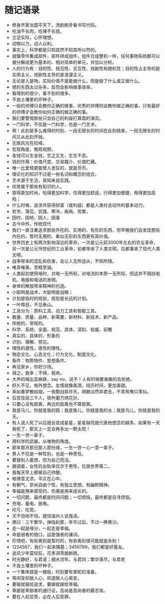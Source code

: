 # 随记语录

- 修身齐家治国平天下，洗脸刷牙看书写代码。
- 吃油不长肉，吃辣不长痘。
- 立足实际，心怀理想。
- 动物以力，动人以利。
- 事实上，科学都是只知其然不知其所以然的。
- 就像零件集成部件，部件拼成组件，组件合成整机一样，任何事物系统都可以被分解成更为基本的、相对简单的单元，并加以分析。
- 人的行为有：目的性、规范性、交互性、戏剧性和随机性；目的性占主导的是实用主义，戏剧性主导的是浪漫主义。
- 无论是人是物，实际价值不是能做什么，而是做了什么或正做什么。
- 想的东西太过杂多，反而会影响做事效率。
- 看得到的很少，看不到的很多。
- 不良土壤里的坏种子。
- 一般的师傅只会教你正确的做事，优秀的师傅则会教你做正确的事，只有最好的师傅才会教你如何正确的做正确的事。
- 我们要警惕那些只会自己的利益打算盘的演员。
- 一门科学，不仅是一门科学，也是一门艺术。
- 啊！此刻是多么难得的时刻，一段无限长的时间在此刻结束，一段无限长的时间又从此刻开始。
- 无限风光在险峰。
- 宏观角度，微观视野。
- 金钱可以生金钱，生之又生，生生不息。
- 钱的作用：价值尺度、交易媒介、价值贮藏。
- 唯一比爱情更能使人发狂的，就是货币。
- 理论化的知识不过是一些名词和概念的组合。
- 艺术源于生活，真知来自实践。
- 优势属于那些有知识的人。
- 穿得更加时尚，吃得更加科学，住得更加舒适，行得更加便捷，用得更加高档；
- 什么时候，追求并获得财富（或利益）都是人类社会动作的基本动力。
- 贫穷、落后，饥饿、寒冷，疾病、劳累，
- 因时、因地、因人、因事
- 古今中外，传统现代
- 我们一直注重追求那些外在的、实用的、有形的东西，但早晚我们会发现那些内在的、暂时无用的、看似无形的东西更有其价值。
- 世界历史上有两次影响深远的革命，一次是公元前3000年左右的农业革命，另一次是公元18世纪的工业革命，前都带来了人类文明，后都事来了现代人类文明。
- 战争带来的混乱和伤害，会让人无所适从，不知所措。
- 唯真唯美，至精至诚。
- 人类起初使用电时，对电一无所知，对电流的本质一无所知，但这并不阻挡电机、电报和电话的发明。
- 身体的解放带来精神的创造。
- 小聪明是战术，大聪明是战略；
- 计划是临时的规划，规划是长远的计划。
- 一叶障目，不见泰山。
- 工具分为：质料工具、动力工具和智能工具。
- 数量、质量、品种、新需要、新材料、新技术、新产品。
- 传统的，常规的。
- 科学、系统、全面、规范、具体、深刻、权威、前瞻
- 真实的、具体的、形象的
- 识别、理解、预见。
- 理性的感性，感性的理性。
- 物态文化、心态文化；行为文化、制度文化。
- 条件：物质物件、思想条件。
- 再见家乡，你好沙场。
- 得之，我幸；不得，我命。
- 大声的喊出亚麻跌，say no，说不！人有时候要勇敢的去拒绝。
- 好久不见，格外想念。友情就像美酒，经历时间，更加香甜。
- 来如春梦散如烟，一夜酣战屌炸天。明朝淡然弃君去，不羡鸳鸯只羡仙。
- 后宫佳丽三千人，铁杵磨万绣花针。
- 只要心没有距离，再远的距离也不算距离。
- 我是马儿，你就是我的路；我是鱼儿，你就是我的水；我是鸟儿，你就是我的天。
- 有人说人死了以后就会变成星星，星星越亮就代表他想念的越多。如果有一天我死了，那天上一定会再多出一颗太阳！
- 一生一世一辈子。
- 用科学的武器，从唯物的角度。
- 那年那月那日那人那份缘，一生一世一心一意一辈子。
- 男人不仅是一种性别，也是一种责任。
- 要替别人着想，但为自己而活。
- 据调查，女性的出轨率仅次于男性，位居世界第二。
- 我每天早上都被自己帅醒。
- 格律意尤浓，平仄在心中。
- 有朝气，崇尚自由个性，有独立思想，有幽默精神。
- 幸福是用来感受的，伤痛是用来成长的。
- 一切问题，最终都是时间问题；一切烦恼，最终都是自寻烦恼。
- 充电、蓄电、放电。
- 吃亏、吃苦。
- 天不怕地不怕，就怕温州人说鬼话。
- 佛曰：三千繁华，弹指刹那，年华过后，不过一捧黄沙。
- 走一起是缘分，一起走是幸福。
- 命是弱者的借口，运是强者的谦词。
- 珍惜吧，有些离别是暂时的，有些离别很可能就是永别！
- 1234567，我们一起来搞基；3456789，我们都是好基友。
- 追风少年莫轻狂，花季凋零娘断肠。
- 时光静好，与君语；细水流年，与君同；繁华落尽，与君老
- 不良土壤里的坏种子。
- 一个集体就是一艘般，时刻要有掌舵的准备。
- 等闲变却故人心，却道故人心易变。
- 要输就输给追求，要嫁就嫁给幸福。
- 卑鄙是卑鄙者的通行证，高尚是高尚者的墓志铭。
- 要在人前显贵，必在人后受罪。
